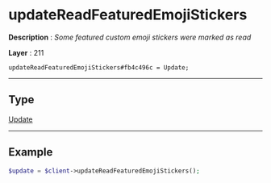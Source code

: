 # updateReadFeaturedEmojiStickers

**Description** : *Some featured custom emoji stickers were marked as read*

**Layer** : 211

```tl
updateReadFeaturedEmojiStickers#fb4c496c = Update;
```

---

## Type

[Update](type/Update)

---

## Example

```php
$update = $client->updateReadFeaturedEmojiStickers();
```